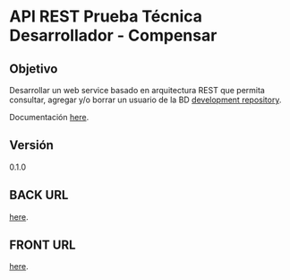 # API REST Prueba Técnica Desarrollador - Compensar

## Objetivo

Desarrollar un web service basado en arquitectura REST que permita consultar, agregar
y/o borrar un usuario de la BD
[development repository](https://github.com/Oscarato/form_compensar_api).

Documentación
[here](http://localhost/compensar_api/apidoc/). 

## Versión

0.1.0

## BACK URL

[here](http://localhost/compensar_api/public/). 

## FRONT URL

[here](http://localhost/compensar_api/public/).